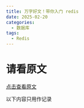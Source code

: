 ```yaml
---
title: 万字好文！带你入门 redis
date: 2025-02-20
categories:
  - 数据库
tags:
  - Redis
---
```


# 请看原文

[点击查看原文](https://juejin.cn/post/7172001777493999630)

以下内容只用作记录
